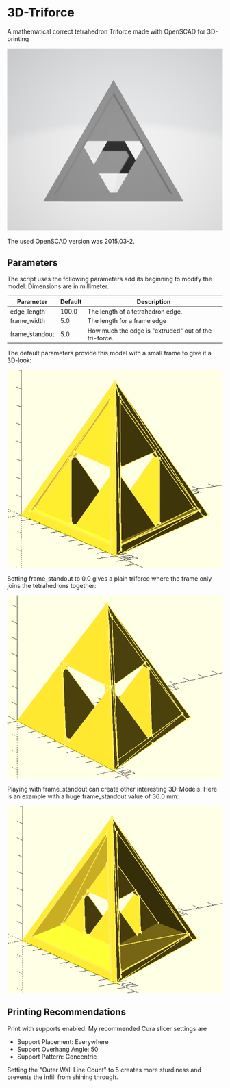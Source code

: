 # 3D-Triforce

A mathematical correct tetrahedron Triforce made with OpenSCAD for 3D-printing

![Rendered 3D-Triforce Structure](/docs/triforce.png "Rendered 3D-Triforce Structure")

The used OpenSCAD version was  2015.03-2.

## Parameters
The script uses the following parameters add its beginning to modify the model.
Dimensions are in millimeter.

| Parameter     | Default |  Description                                         |
| --------------|---------| -----------------------------------------------------|
| edge_length   | 100.0   | The length of a tetrahedron edge.                    |
| frame_width   | 5.0     | The length for a frame edge                          |
| frame_standout| 5.0     | How much the edge is "extruded" out of the tri-force.|

The default parameters provide this model with a small frame to give it a 
3D-look:

![Default settings with frame ](/docs/triforce_frame_10cm.png "10cm wide with 3D-frame")

Setting frame_standout to 0.0 gives a plain triforce where the frame only joins the 
tetrahedrons together:

![STL result without frame standout](/docs/triforce_plain_10cm.png "10cm wide without 3D-frame")

Playing with frame_standout can create other interesting 3D-Models. Here is an example
with a huge frame_standout value of 36.0 mm:

![STL result without frame standout](/docs/triforce_frame36_10cm.png "10cm wide with a large frame")

	
## Printing Recommendations

Print with supports enabled. My recommended Cura slicer settings are

 * Support Placement: Everywhere
 * Support Overhang Angle: 50
 * Support Pattern: Concentric
 
Setting the "Outer Wall Line Count" to 5 creates more sturdiness and prevents
the infill from shining through. 